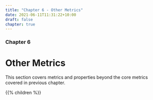 ```yaml
---
title: "Chapter 6 - Other Metrics"
date: 2021-06-11T11:31:22+10:00
draft: false
chapter: true
---
```


### Chapter 6
# Other Metrics

This section covers metrics and properties beyond the core metrics covered in previous chapter. 

{{% children %}}